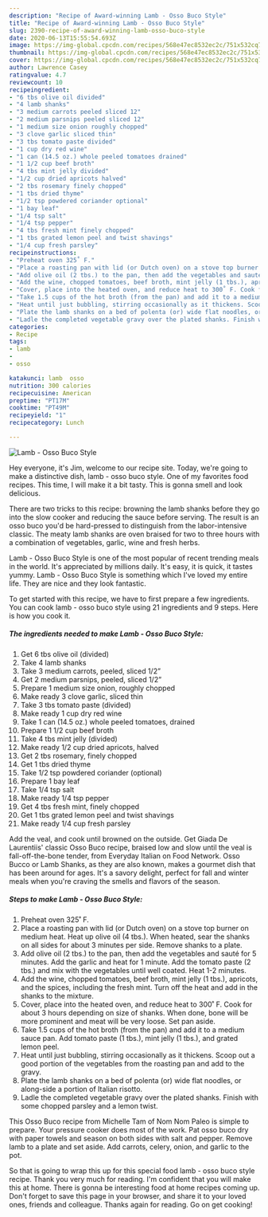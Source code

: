 ```yaml
---
description: "Recipe of Award-winning Lamb - Osso Buco Style"
title: "Recipe of Award-winning Lamb - Osso Buco Style"
slug: 2390-recipe-of-award-winning-lamb-osso-buco-style
date: 2020-06-13T15:55:54.693Z
image: https://img-global.cpcdn.com/recipes/568e47ec8532ec2c/751x532cq70/lamb-osso-buco-style-recipe-main-photo.jpg
thumbnail: https://img-global.cpcdn.com/recipes/568e47ec8532ec2c/751x532cq70/lamb-osso-buco-style-recipe-main-photo.jpg
cover: https://img-global.cpcdn.com/recipes/568e47ec8532ec2c/751x532cq70/lamb-osso-buco-style-recipe-main-photo.jpg
author: Lawrence Casey
ratingvalue: 4.7
reviewcount: 10
recipeingredient:
- "6 tbs olive oil divided"
- "4 lamb shanks"
- "3 medium carrots peeled sliced 12"
- "2 medium parsnips peeled sliced 12"
- "1 medium size onion roughly chopped"
- "3 clove garlic sliced thin"
- "3 tbs tomato paste divided"
- "1 cup dry red wine"
- "1 can (14.5 oz.) whole peeled tomatoes drained"
- "1 1/2 cup beef broth"
- "4 tbs mint jelly divided"
- "1/2 cup dried apricots halved"
- "2 tbs rosemary finely chopped"
- "1 tbs dried thyme"
- "1/2 tsp powdered coriander optional"
- "1 bay leaf"
- "1/4 tsp salt"
- "1/4 tsp pepper"
- "4 tbs fresh mint finely chopped"
- "1 tbs grated lemon peel and twist shavings"
- "1/4 cup fresh parsley"
recipeinstructions:
- "Preheat oven 325˚ F."
- "Place a roasting pan with lid (or Dutch oven) on a stove top burner on medium heat. Heat up olive oil (4 tbs.). When heated, sear the shanks on all sides for about 3 minutes per side. Remove shanks to a plate."
- "Add olive oil (2 tbs.) to the pan, then add the vegetables and sauté for 5 minutes. Add the garlic and heat for 1 minute. Add the tomato paste (2 tbs.) and mix with the vegetables until well coated. Heat 1-2 minutes."
- "Add the wine, chopped tomatoes, beef broth, mint jelly (1 tbs.), apricots, and the spices, including the fresh mint. Turn off the heat and add in the shanks to the mixture."
- "Cover, place into the heated oven, and reduce heat to 300˚ F. Cook for about 3 hours depending on size of shanks. When done, bone will be more prominent and meat will be very loose. Set pan aside."
- "Take 1.5 cups of the hot broth (from the pan) and add it to a medium sauce pan. Add tomato paste (1 tbs.), mint jelly (1 tbs.), and grated lemon peel."
- "Heat until just bubbling, stirring occasionally as it thickens. Scoop out a good portion of the vegetables from the roasting pan and add to the gravy."
- "Plate the lamb shanks on a bed of polenta (or) wide flat noodles, or along-side a portion of Italian risotto."
- "Ladle the completed vegetable gravy over the plated shanks. Finish with some chopped parsley and a lemon twist."
categories:
- Recipe
tags:
- lamb
- 
- osso

katakunci: lamb  osso 
nutrition: 300 calories
recipecuisine: American
preptime: "PT17M"
cooktime: "PT49M"
recipeyield: "1"
recipecategory: Lunch

---
```



![Lamb - Osso Buco Style](https://img-global.cpcdn.com/recipes/568e47ec8532ec2c/751x532cq70/lamb-osso-buco-style-recipe-main-photo.jpg)

Hey everyone, it's Jim, welcome to our recipe site. Today, we're going to make a distinctive dish, lamb - osso buco style. One of my favorites food recipes. This time, I will make it a bit tasty. This is gonna smell and look delicious.

There are two tricks to this recipe: browning the lamb shanks before they go into the slow cooker and reducing the sauce before serving. The result is an osso buco you&#39;d be hard-pressed to distinguish from the labor-intensive classic. The meaty lamb shanks are oven braised for two to three hours with a combination of vegetables, garlic, wine and fresh herbs.

Lamb - Osso Buco Style is one of the most popular of recent trending meals in the world. It's appreciated by millions daily. It's easy, it is quick, it tastes yummy. Lamb - Osso Buco Style is something which I've loved my entire life. They are nice and they look fantastic.


To get started with this recipe, we have to first prepare a few ingredients. You can cook lamb - osso buco style using 21 ingredients and 9 steps. Here is how you cook it.

<!--inarticleads1-->

##### The ingredients needed to make Lamb - Osso Buco Style:

1. Get 6 tbs olive oil (divided)
1. Take 4 lamb shanks
1. Take 3 medium carrots, peeled, sliced 1/2”
1. Get 2 medium parsnips, peeled, sliced 1/2”
1. Prepare 1 medium size onion, roughly chopped
1. Make ready 3 clove garlic, sliced thin
1. Take 3 tbs tomato paste (divided)
1. Make ready 1 cup dry red wine
1. Take 1 can (14.5 oz.) whole peeled tomatoes, drained
1. Prepare 1 1/2 cup beef broth
1. Take 4 tbs mint jelly (divided)
1. Make ready 1/2 cup dried apricots, halved
1. Get 2 tbs rosemary, finely chopped
1. Get 1 tbs dried thyme
1. Take 1/2 tsp powdered coriander (optional)
1. Prepare 1 bay leaf
1. Take 1/4 tsp salt
1. Make ready 1/4 tsp pepper
1. Get 4 tbs fresh mint, finely chopped
1. Get 1 tbs grated lemon peel and twist shavings
1. Make ready 1/4 cup fresh parsley


Add the veal, and cook until browned on the outside. Get Giada De Laurentiis&#39; classic Osso Buco recipe, braised low and slow until the veal is fall-off-the-bone tender, from Everyday Italian on Food Network. Osso Bucco or Lamb Shanks, as they are also known, makes a gourmet dish that has been around for ages. It&#39;s a savory delight, perfect for fall and winter meals when you&#39;re craving the smells and flavors of the season. 

<!--inarticleads2-->

##### Steps to make Lamb - Osso Buco Style:

1. Preheat oven 325˚ F.
1. Place a roasting pan with lid (or Dutch oven) on a stove top burner on medium heat. Heat up olive oil (4 tbs.). When heated, sear the shanks on all sides for about 3 minutes per side. Remove shanks to a plate.
1. Add olive oil (2 tbs.) to the pan, then add the vegetables and sauté for 5 minutes. Add the garlic and heat for 1 minute. Add the tomato paste (2 tbs.) and mix with the vegetables until well coated. Heat 1-2 minutes.
1. Add the wine, chopped tomatoes, beef broth, mint jelly (1 tbs.), apricots, and the spices, including the fresh mint. Turn off the heat and add in the shanks to the mixture.
1. Cover, place into the heated oven, and reduce heat to 300˚ F. Cook for about 3 hours depending on size of shanks. When done, bone will be more prominent and meat will be very loose. Set pan aside.
1. Take 1.5 cups of the hot broth (from the pan) and add it to a medium sauce pan. Add tomato paste (1 tbs.), mint jelly (1 tbs.), and grated lemon peel.
1. Heat until just bubbling, stirring occasionally as it thickens. Scoop out a good portion of the vegetables from the roasting pan and add to the gravy.
1. Plate the lamb shanks on a bed of polenta (or) wide flat noodles, or along-side a portion of Italian risotto.
1. Ladle the completed vegetable gravy over the plated shanks. Finish with some chopped parsley and a lemon twist.


This Osso Buco recipe from Michelle Tam of Nom Nom Paleo is simple to prepare. Your pressure cooker does most of the work. Pat osso buco dry with paper towels and season on both sides with salt and pepper. Remove lamb to a plate and set aside. Add carrots, celery, onion, and garlic to the pot. 

So that is going to wrap this up for this special food lamb - osso buco style recipe. Thank you very much for reading. I'm confident that you will make this at home. There is gonna be interesting food at home recipes coming up. Don't forget to save this page in your browser, and share it to your loved ones, friends and colleague. Thanks again for reading. Go on get cooking!
